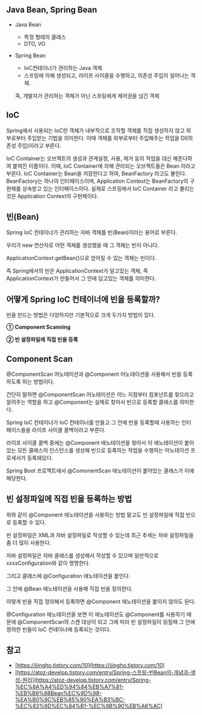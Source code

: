 ## Java Bean, Spring Bean

- Java Bean
    - 특정 형태의 클래스
    - DTO, VO
- Spring Bean
    - IoC컨테이너가 관리하는 Java 객체
    - 스프링에 의해 생성되고, 라이프 사이클을 수행하고, 의존성 주입이 일어나는 객체.

  즉, 개발자가 관리하는 객체가 아닌 스프링에게 제어권을 넘긴 객체


## IoC

Spring에서 사용되는 IoC란 객체가 내부적으로 조작할 객체를 직접 생성하지 않고 외부로부터 주입받는 기법을 의미한다. 이때 객체를 외부로부터 주입해주는 작업을 DI(의존성 주입)이라고 부른다.

IoC Container는 오브젝트의 생성과 관계설정, 사용, 제거 등의 작업을 대신 해준다하여 붙여진 이름이다. 이때, IoC Container에 의해 관리되는 오브젝트들은 Bean 이라고 부른다. IoC Container는 Bean을 저장한다고 하여, BeanFactory 라고도 불린다. BeanFactory는 하나의 인터페이스이며, Application Context는 BeanFactory의 구현체를 상속받고 있는 인터페이스이다. 실제로 스프링에서 IoC Container 라고 불리는 것은 Application Context의 구현체이다.

## 빈(Bean)

Spring IoC 컨테이너가 관리하는 자바 객체를 빈(Bean)이라는 용어로 부른다.

우리가 new 연산자로 어떤 객체를 생성했을 때 그 객체는 빈이 아니다.

ApplicationContext.getBean()으로 얻어질 수 있는 객체는 빈이다.

즉 Spring에서의 빈은 ApplicationContext가 알고있는 객체, 즉 ApplicationContext가 만들어서 그 안에 담고있는 객체를 의미한다.

## 어떻게 Spring IoC 컨테이너에 빈을 등록할까?

빈을 만드는 방법은 다양하지만 기본적으로 크게 두가지 방법이 있다.

**① Component Scanning**

**② 빈 설정파일에 직접 빈을 등록**

## Component Scan

@ComponentScan 어노테이션과 @Component 어노테이션을 사용해서 빈을 등록하도록 하는 방법이다.

간단히 말하면 @ComponentScan 어노테이션은 어느 지점부터 컴포넌트를 찾으라고 알려주는 역할을 하고 @Component는 실제로 찾아서 빈으로 등록할 클래스를 의미한다.

Spring IoC 컨테이너가 IoC 컨테이너를 만들고 그 안에 빈을 등록할때 사용하는 인터페이스들을 라이프 사이클 콜백이라고 부른다.

라이프 사이클 콜백 중에는 @Component 애노테이션을 찾아서 이 애노테이션이 붙어있는 모든 클래스의 인스턴스를 생성해 빈으로 등록하는 작업을 수행하는 어노테이션 프로세서가 등록돼있다.

Spring Boot 프로젝트에서 @ComonentScan 애노테이션이 붙어있는 클래스가 이에 해당한다.

## 빈 설정파일에 직접 빈을 등록하는 방법

위와 같이 @Component 애노테이션을 사용하는 방법 말고도 빈 설정파일에 직접 빈으로 등록할 수 있다.

빈 설정파일은 XML과 자바 설정파일로 작성할 수 있는데 최근 추세는 자바 설정파일을 좀 더 많이 사용한다.

자바 설정파일은 자바 클래스를 생성해서 작성할 수 있으며 일반적으로 xxxxConfiguration와 같이 명명한다.

그리고 클래스에 @Configuration 애노테이션을 붙인다.

그 안에 @Bean 애노테이션을 사용해 직접 빈을 정의한다.

이렇게 빈을 직접 정의해서 등록하면 @Component 애노테이션을 붙이지 않아도 된다.

@Configuration 애노테이션을 보면 이 애노테이션도 @Component를 사용하기 때문에 @ComponentScan의 스캔 대상이 되고 그에 따라 빈 설정파일이 읽힐때 그 안에 정의한 빈들이 IoC 컨테이너에 등록되는 것이다.

## 참고

- [https://jjingho.tistory.com/10](https://jjingho.tistory.com/10)
- [https://atoz-develop.tistory.com/entry/Spring-스프링-빈Bean의-개념과-생성-원리](https://atoz-develop.tistory.com/entry/Spring-%EC%8A%A4%ED%94%84%EB%A7%81-%EB%B9%88Bean%EC%9D%98-%EA%B0%9C%EB%85%90%EA%B3%BC-%EC%83%9D%EC%84%B1-%EC%9B%90%EB%A6%AC)